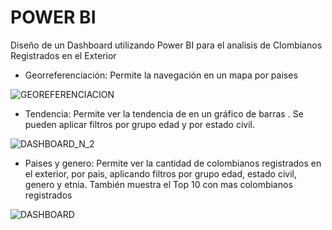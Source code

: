# POWER BI

Diseño de un Dashboard utilizando Power BI para el analisis de Clombianos Registrados en el Exterior

* Georreferenciación: Permite la navegación en un mapa por paises

![GEOREFERENCIACION](https://github.com/user-attachments/assets/fe547ba3-bd60-4c37-bdd3-18fbfcc88692)

* Tendencia: Permite ver la tendencia de  en un gráfico de barras . Se pueden aplicar filtros por grupo edad  y por estado civil.

![DASHBOARD_N_2](https://github.com/user-attachments/assets/ea75fec6-3aa8-4dc0-b3ce-bb4e05da91d5)

* Paises y genero: Permite ver la cantidad de colombianos registrados en el exterior, por pais, aplicando filtros por  grupo edad, estado civil, genero y etnia.   También muestra el Top 10 con mas colombianos registrados

![DASHBOARD ](https://github.com/user-attachments/assets/8f1b4384-9885-4cb0-82e1-0ebc0142c896)
